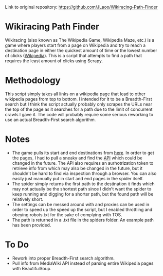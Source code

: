 Link to original repository: https://github.com/JLaoo/Wikiracing-Path-Finder
# Wikiracing Path Finder
Wikiracing (also known as The Wikipedia Game, Wikipedia Maze, etc.) is a game where players start from a page on Wikipedia and try to reach a destination page in either the quickest amount of time or the lowest number of clicks ([Wikipedia](https://en.wikipedia.org/wiki/Wikiracing)). This is a script that attempts to find a path that requires the least amount of clicks using Scrapy.
# Methodology
This script simply takes all links on a wikipedia page that lead to other wikipedia pages from top to bottom. I intended for it to be a Breadth-First search but I think the script actually probably only scrapes the URLs near the top of the page as it searches for a path due to the limit of concurrent crawls I gave it. The code will probably require some serious reworking to use an actual Breadth-First search algorithm.
# Notes
- The game pulls its start and end destinations from [here](https://www.thewikigame.com/group). In order to get the pages, I had to pull a sneaky and find the [API](https://api.thewikigame.com/api/v1/group/22033570-e1fd-4a9f-9a96-9068082b88aa/current-round/) which could be changed in the future. The API also requires an aurhotrization token to retrieve info from which may also be changed in the future, but it shouldn't be hard to find via inspection through a browser. You can also easily just manually put in start and end pages in the spider itself.
- The spider simply returns the first path to the destination it finds which may not actually be the shortest path since I didn't want the spider to keep running and digging for a shorter path, but the found path will be relatively short.
- The settings can be messed around with and proxies can be used in order to speed up the speed up the script, but I enabled throttling and obeying robots.txt for the sake of complying with TOS.
- The path is returned in a .txt file in the spiders folder. An example path has been provided.

# To Do
- Rework into proper Breadth-First search algorithm.
- Pull info from MediaWiki API instead of parsing entire Wikipedia pages with BeautifulSoup.
